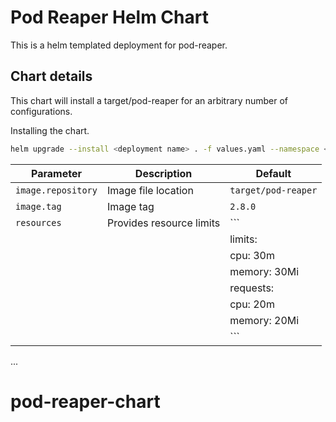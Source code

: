 # Pod Reaper Helm Chart

This is a helm templated deployment for pod-reaper.

## Chart details

This chart will install a target/pod-reaper for an arbitrary number of configurations. 

Installing the chart.
```bash
helm upgrade --install <deployment name> . -f values.yaml --namespace <namespace>
```

| Parameter                        | Description                                        | Default                       |
| -------------------------------- | -------------------------------------------------- | ----------------------------- |
| `image.repository`               | Image file location                                | `target/pod-reaper`         |
| `image.tag`                      | Image tag                                          | `2.8.0`                          |
| `resources`                      | Provides resource limits                           | ```
|                                  |                                                    | limits:
|                                  |                                                    |   cpu: 30m
|                                  |                                                    |   memory: 30Mi
|                                  |                                                    | requests:
|                                  |                                                    |   cpu: 20m
|                                  |                                                    |   memory: 20Mi
|                                  |                                                    | ```                         |

...


# pod-reaper-chart
